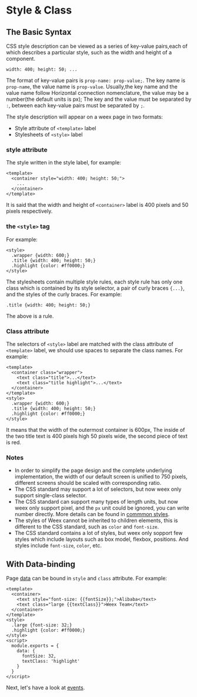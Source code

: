 # Style & Class

## The Basic Syntax

CSS style description can be viewed as a series of key-value pairs,each of which describes a particular style, such as the width and height of a component.

```
width: 400; height: 50; ...
```

The format of key-value pairs is `prop-name: prop-value;`. The key name is `prop-name`, the value name is `prop-value`.  Usually,the key name and the value name follow Horizontal connection nomenclature, the value may be a number(the default units is px); The key and the value must be separated by `:`, between each key-value pairs must be separated by `;`.

The style description will appear on a weex page in two formats:

* Style attribute of `<template>` label
* Stylesheets of `<style>` label

### style attribute

The style written in the style label, for example:

```
<template>
  <container style="width: 400; height: 50;">
    ...
  </container>
</template>
```

It is said that the width and height of `<container>` label is 400 pixels and 50 pixels respectively.

### the `<style>` tag

For example:

```
<style>
  .wrapper {width: 600;}
  .title {width: 400; height: 50;}
  .highlight {color: #ff0000;}
</style>
```

The stylesheets contain multiple style rules, each style rule has only one class which is contained by its style selector, a pair of curly braces `{...}`, and the styles of the curly braces. For example:

```
.title {width: 400; height: 50;}
```

The above is a rule.

### Class attribute

The selectors of `<style>` label are matched with the class attribute of `<template>` label, we should use spaces to separate the class names. For example:

```
<template>
  <container class="wrapper">
    <text class="title">...</text>
    <text class="title highlight">...</text>
  </container>
</template>
<style>
  .wrapper {width: 600;}
  .title {width: 400; height: 50;}
  .highlight {color: #ff0000;}
</style>
```

It means that the width of the outermost container is 600px, The inside of the two title text is 400 pixels high 50 pixels wide, the second piece of text is red.

### Notes

* In order to simplify the page design and the complete underlying implementation, the width of our default screen is unified to 750 pixels, different screens should be scaled with corresponding ratio.
* The CSS standard may support a lot of selectors, but now weex only support single-class selector.
* The CSS standard can support many types of length units, but now weex only support pixel, and the `px` unit could be ignored, you can write number directly. More details can be found in [commmon styles](../references/common-style.md).
* The styles of Weex cannot be inherited to children elements, this is different to the CSS standard, such as `color` and `font-size`.
* The CSS standard contains a lot of styles, but weex only sopport few styles which include layouts such as box model, flexbox, positions. And styles include `font-size`, `color`, etc.

## With Data-binding

Page [data](./data-binding.md) can be bound in `style` and `class` attribute. For example:

```
<template>
  <container>
    <text style="font-size: {{fontSize}};">Alibaba</text>
    <text class="large {{textClass}}">Weex Team</text>
  </container>
</template>
<style>
  .large {font-size: 32;}
  .highlight {color: #ff0000;}
</style>
<script>
  module.exports = {
    data: {
      fontSize: 32,
      textClass: 'highlight'
    }
  }
</script>
```

Next, let's have a look at [events](./events.md).
